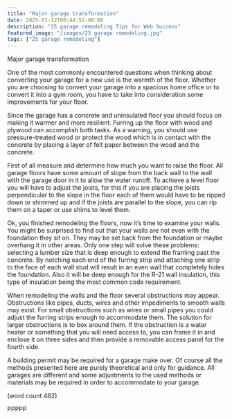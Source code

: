 ```yaml
---
title: "Major garage transformation"
date: 2025-01-12T00:44:52-08:00
description: "25 garage remodeling Tips for Web Success"
featured_image: "/images/25 garage remodeling.jpg"
tags: ["25 garage remodeling"]
---
```


Major garage transformation


One of the most commonly encountered questions when 
thinking about converting your garage for a new use is 
the warmth of the floor. Whether you are choosing to convert 
your garage into a spacious home office or to convert it into a 
gym room, you have to take into consideration some 
improvements for your floor.

Since the garage has a concrete and uninsulated floor you 
should focus on making it warmer and more resilient. Furring 
up the floor with wood and plywood can accomplish both 
tasks. As a warning, you should use pressure-treated wood or protect 
the wood which is in contact with the concrete by placing a 
layer of felt paper between the wood and the concrete.

First of all measure and determine how much you want to raise the 
floor. All garage floors have some amount of slope from the 
back wall to the wall with the garage door in it to allow the 
water runoff. To achieve a level floor you will have to adjust 
the joists, for this if you are placing the joists perpendicular to 
the slope in the floor each of them would have to be ripped 
down or shimmed up and if the joists are parallel to the slope, 
you can rip them on a taper or use shims to level them.

Ok, you finished remodeling the floors, now it’s time to
examine your walls. You might be surprised to find out that 
your walls are not even with the foundation they sit on. They 
may be set back from the foundation or maybe overhang it in 
other areas. Only one step will solve these problems: selecting 
a lumber size that is deep enough to extend the framing past the 
concrete. By notching each end of the furring strip and 
attaching one strip to the face of each wall stud will result in an 
even wall that completely hides the foundation. Also it will be 
deep enough for the R-21 wall insulation, this type of 
insulation being the most common code requirement. 

When remodeling the walls and the floor several obstructions 
may appear. Obstructions like pipes, ducts, wires and other 
impediments to smooth walls may exist. For small obstructions 
such as wires or small pipes you could adjust the furring strips 
enough to accommodate them. The solution for larger 
obstructions is to box around them. If the obstruction is a water 
heater or something that you will need access to, you can frame 
it in and enclose it on three sides and then provide a removable 
access panel for the fourth side.

A building permit may be required for a garage make over. 
Of course all the methods presented here are purely theoretical 
and only for guidance. All garages are different and some 
adjustments to the used methods or materials may be required 
in order to accommodate to your garage. 

(word count 482)

PPPPP







